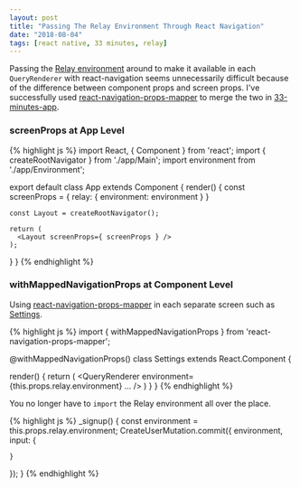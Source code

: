 ```yaml
---
layout: post
title: "Passing The Relay Environment Through React Navigation"
date: "2018-08-04"
tags: [react native, 33 minutes, relay]
---
```

Passing the [Relay environment](https://github.com/33-minutes/33-minutes-app/blob/master/app/Environment.js) around to make it available in each `QueryRenderer` with react-navigation seems unnecessarily difficult because of the difference between component props and screen props. I've successfully used [react-navigation-props-mapper](https://github.com/vonovak/react-navigation-props-mapper) to merge the two in [33-minutes-app](https://github.com/33-minutes/33-minutes-app).

### screenProps at App Level

{% highlight js %}
import React, { Component } from 'react';
import { createRootNavigator } from './app/Main';
import environment from './app/Environment';

export default class App extends Component {
  render() {
    const screenProps = {
      relay: {
        environment: environment
      }
    }

    const Layout = createRootNavigator();

    return (
      <Layout screenProps={ screenProps } />
    );
  }
}
{% endhighlight %}

### withMappedNavigationProps at Component Level

Using [react-navigation-props-mapper](https://github.com/vonovak/react-navigation-props-mapper) in each separate screen such as [Settings](https://github.com/33-minutes/33-minutes-app/blob/master/app/screens/Settings.js).

{% highlight js %}
import { withMappedNavigationProps } from 'react-navigation-props-mapper';

@withMappedNavigationProps()
class Settings extends React.Component {

  render() {
    return (
      <QueryRenderer
        environment={this.props.relay.environment}
        ...
      />
    )
  }
}
{% endhighlight %}

You no longer have to `import` the Relay environment all over the place.

{% highlight js %}
_signup() {
  const environment = this.props.relay.environment;
  CreateUserMutation.commit({
    environment,
    input: {

    }
  });
}
{% endhighlight %}
